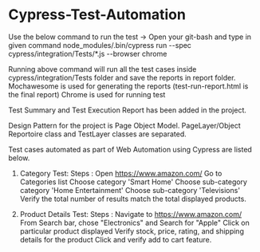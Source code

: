 # Cypress-Test-Automation

Use the below command to run the test ->
Open your git-bash and type in given command
node_modules/.bin/cypress run --spec cypress/integration/Tests/*.js --browser chrome

Running above command will run all the test cases inside cypress/integration/Tests folder and save the reports in report folder.
Mochawesome is used for generating the reports (test-run-report.html is the final report)
Chrome is used for running test

Test Summary and Test Execution Report has been added in the project.

Design Pattern for the project is Page Object Model. PageLayer/Object Reportoire class and TestLayer classes are separated.

Test cases automated as part of Web Automation using Cypress are listed below.

1. Category Test:
 Steps : 
  Open https://www.amazon.com/
  Go to Categories list
  Choose category 'Smart Home'
  Choose sub-category category 'Home Entertainment'
  Choose sub-category 'Televisions'
  Verify the total number of results match the total displayed products.
   
2. Product Details Test:
 Steps : 
  Navigate to https://www.amazon.com/
  From Search bar, chose "Electronics" and Search for "Apple"
  Click on particular product displayed
  Verify stock, price, rating, and shipping details for the product
  Click and verify add to cart feature.
  
  
   
  
